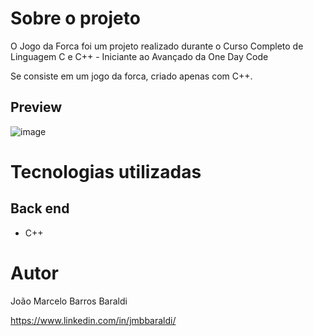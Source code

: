 # Sobre o projeto

O Jogo da Forca foi um projeto realizado durante o Curso Completo de Linguagem C e C++ - Iniciante ao Avançado da One Day Code

Se consiste em um jogo da forca, criado apenas com C++.

## Preview

![image](https://github.com/jmbbaraldi/battleship/assets/115722401/7a3e084e-aaaa-474f-bae8-12bd53c014ba)






# Tecnologias utilizadas
## Back end
- C++

# Autor

João Marcelo Barros Baraldi

https://www.linkedin.com/in/jmbbaraldi/
